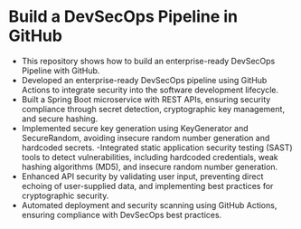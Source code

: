 # Build a DevSecOps Pipeline in GitHub
- This repository shows how to build an enterprise-ready DevSecOps Pipeline with GitHub. 
- Developed an enterprise-ready DevSecOps pipeline using GitHub Actions to integrate security into the software development lifecycle.
- Built a Spring Boot microservice with REST APIs, ensuring security compliance through secret detection, cryptographic key management, and secure hashing.
- Implemented secure key generation using KeyGenerator and SecureRandom, avoiding insecure random number generation and hardcoded secrets.
-Integrated static application security testing (SAST) tools to detect vulnerabilities, including hardcoded credentials, weak hashing algorithms (MD5), and insecure random number generation.
- Enhanced API security by validating user input, preventing direct echoing of user-supplied data, and implementing best practices for cryptographic security.
- Automated deployment and security scanning using GitHub Actions, ensuring compliance with DevSecOps best practices.
